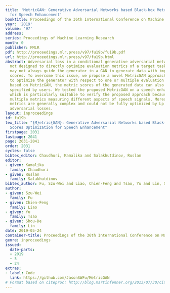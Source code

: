 ```yaml
---
title: 'MetricGAN: Generative Adversarial Networks based Black-box Metric Scores Optimization
  for Speech Enhancement'
booktitle: Proceedings of the 36th International Conference on Machine Learning
year: '2019'
volume: '97'
address: 
series: Proceedings of Machine Learning Research
month: 0
publisher: PMLR
pdf: http://proceedings.mlr.press/v97/fu19b/fu19b.pdf
url: http://proceedings.mlr.press/v97/fu19b.html
abstract: Adversarial loss in a conditional generative adversarial network (GAN) is
  not designed to directly optimize evaluation metrics of a target task, and thus,
  may not always guide the generator in a GAN to generate data with improved metric
  scores. To overcome this issue, we propose a novel MetricGAN approach with an aim
  to optimize the generator with respect to one or multiple evaluation metrics. Moreover,
  based on MetricGAN, the metric scores of the generated data can also be arbitrarily
  specified by users. We tested the proposed MetricGAN on a speech enhancement task,
  which is particularly suitable to verify the proposed approach because there are
  multiple metrics measuring different aspects of speech signals. Moreover, these
  metrics are generally complex and could not be fully optimized by Lp or conventional
  adversarial losses.
layout: inproceedings
id: fu19b
tex_title: "{M}etric{GAN}: Generative Adversarial Networks based Black-box Metric
  Scores Optimization for Speech Enhancement"
firstpage: 2031
lastpage: 2041
page: 2031-2041
order: 2031
cycles: false
bibtex_editor: Chaudhuri, Kamalika and Salakhutdinov, Ruslan
editor:
- given: Kamalika
  family: Chaudhuri
- given: Ruslan
  family: Salakhutdinov
bibtex_author: Fu, Szu-Wei and Liao, Chien-Feng and Tsao, Yu and Lin, Shou-De
author:
- given: Szu-Wei
  family: Fu
- given: Chien-Feng
  family: Liao
- given: Yu
  family: Tsao
- given: Shou-De
  family: Lin
date: 2019-05-24
container-title: Proceedings of the 36th International Conference on Machine Learning
genre: inproceedings
issued:
  date-parts:
  - 2019
  - 5
  - 24
extras:
- label: Code
  link: https://github.com/JasonSWFu/MetricGAN
# Format based on citeproc: http://blog.martinfenner.org/2013/07/30/citeproc-yaml-for-bibliographies/
---
```

